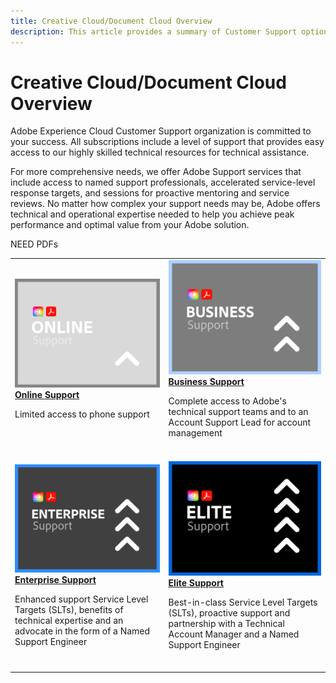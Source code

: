 ```yaml
---
title: Creative Cloud/Document Cloud Overview
description: This article provides a summary of Customer Support options for Adobe Creative Cloud and Document Cloud. These options include Online, Business, Enterprise, and Elite.
---
```

# Creative Cloud/Document Cloud Overview

Adobe Experience Cloud Customer Support organization is committed to your success. All subscriptions include a level of support that provides easy access to our highly skilled technical resources for technical assistance. 

For more comprehensive needs, we offer Adobe Support services that include access to named support professionals, accelerated service-level response targets, and sessions for proactive mentoring and service reviews. No matter how complex your support needs may be, Adobe offers technical and operational expertise needed to help you achieve peak performance and optimal value from your Adobe solution.

NEED PDFs

<table style="table-layout:fixed">
<tr>
  <td>
    <a href="assets/OnlineSupportDatasheet.pdf">
    <img alt="Online" src="assets/OnlineSupportThumbnailCC.png"/>
    </a>
    <div>
    <a href="assets/OnlineSupportDatasheet.pdf"><strong>Online Support</strong></a> 
    </div>
    <p>Limited access to phone support</p>
    <br>
  </td>
  <td>
    <a href="assets/BusinessSupportDatasheet.pdf">
      <img alt="Business" src="assets/BusinessSupportThumbnailCC.png">
    </a>
    <div>
    <a href="assets/BusinessSupportDatasheet.pdf"><strong>Business Support</strong></a>
    </div>
    <p>Complete access to Adobe's technical support teams and to an Account Support Lead for account management</p>
    <br>
  </td>
</tr>
<tr>
  <td>
    <a href="assets/EnterpriseSupportDatasheet.pdf">
    <img alt="Enterprise" src="assets/EnterpriseSupportThumbnailxx.png"/>
    </a>
    <div>
    <a href="assets/EnterpriseSupportDatasheet.pdf"><strong>Enterprise Support</strong></a>
    </div>
    <p>Enhanced support Service Level Targets (SLTs), benefits of technical expertise and an advocate in the form of a Named Support Engineer</p>
    <br>
  </td>
  <td>
    <a href="assets/EliteSupportDatasheet.pdf">
      <img alt="Elite" src="assets/EliteSupportThumbnailcc.png">
    </a>
    <div>
    <a href="assets/EliteSupportDatasheet.pdf"><strong>Elite Support</strong></a>
    </div>
    <p>Best-in-class Service Level Targets (SLTs), proactive support and partnership with a Technical Account Manager and a Named Support Engineer</p>
    <br>
  </td>
</tr>
</table>

